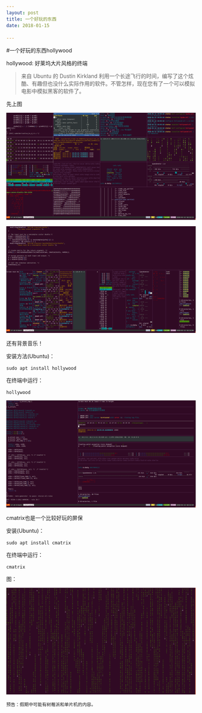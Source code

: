 ```yaml
---
layout: post
title: 一个好玩的东西
date: 2018-01-15

---
```


#一个好玩的东西hollywood

hollywood: 好莱坞大片风格的终端

>来自 Ubuntu 的 Dustin Kirkland 利用一个长途飞行的时间，编写了这个炫酷、有趣但也没什么实际作用的软件。不管怎样，现在您有了一个可以模拟电影中模拟黑客的软件了。


先上图

![tu](https://github.com/sduphylug/sduphylug.github.io/raw/master/_posts/_imag/2018-01-12%2018-13-13%E5%B1%8F%E5%B9%95%E6%88%AA%E5%9B%BE.png)

![tuu](https://github.com/sduphylug/sduphylug.github.io/raw/master/_posts/_imag/2018-01-12%2018-13-04%E5%B1%8F%E5%B9%95%E6%88%AA%E5%9B%BE.png)

还有背景音乐！

安装方法(Ubuntu)：

    sudo apt install hollywood

在终端中运行：

    hollywood


![too](https://github.com/sduphylug/sduphylug.github.io/raw/master/_posts/_imag/2018-01-12%2018-11-55%E5%B1%8F%E5%B9%95%E6%88%AA%E5%9B%BE.png)

cmatrix也是一个比较好玩的屏保

安装(Ubuntu)：

    sudo apt install cmatrix

在终端中运行：

    cmatrix

图：

![555](https://github.com/sduphylug/sduphylug.github.io/raw/master/_posts/_imag/2018-01-12%2019-34-25%E5%B1%8F%E5%B9%95%E6%88%AA%E5%9B%BE.png)

`预告：假期中可能有树莓派和单片机的内容。`
